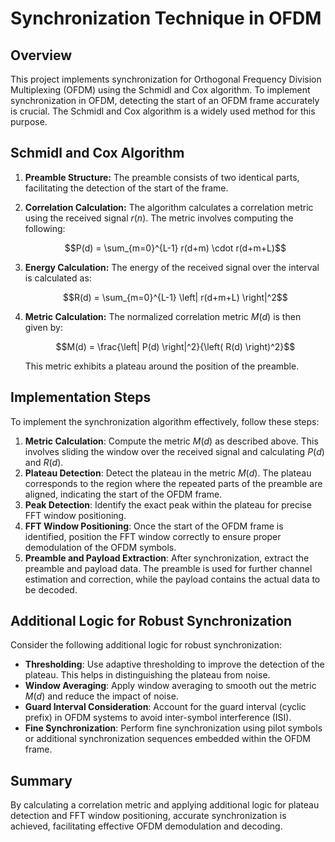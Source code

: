 # Synchronization Technique in OFDM

## Overview

This project implements synchronization for Orthogonal Frequency Division Multiplexing (OFDM) using the Schmidl and Cox algorithm. To implement synchronization in OFDM, detecting the start of an OFDM frame accurately is crucial. The Schmidl and Cox algorithm is a widely used method for this purpose.

## Schmidl and Cox Algorithm

1) **Preamble Structure:** The preamble consists of two identical parts, facilitating the detection of the start of the frame.

2) **Correlation Calculation:** The algorithm calculates a correlation metric using the received signal $r(n)$. The metric involves computing the following:

      $$P(d) = \sum_{m=0}^{L-1} r(d+m) \cdot r(d+m+L)$$

3) **Energy Calculation:** The energy of the received signal over the interval is calculated as:

      $$R(d) = \sum_{m=0}^{L-1} \left| r(d+m+L) \right|^2$$

4) **Metric Calculation:** The normalized correlation metric $M(d)$ is then given by:

      $$M(d) = \frac{\left| P(d) \right|^2}{\left( R(d) \right)^2}$$

      This metric exhibits a plateau around the position of the preamble.

## Implementation Steps

To implement the synchronization algorithm effectively, follow these steps:

1. **Metric Calculation**: Compute the metric $M(d)$ as described above. This involves sliding the window over the received signal and calculating $P(d)$ and $R(d)$.
2. **Plateau Detection**: Detect the plateau in the metric $M(d)$. The plateau corresponds to the region where the repeated parts of the preamble are aligned, indicating the start of the OFDM frame.
3. **Peak Detection**: Identify the exact peak within the plateau for precise FFT window positioning.
4. **FFT Window Positioning**: Once the start of the OFDM frame is identified, position the FFT window correctly to ensure proper demodulation of the OFDM symbols.
5. **Preamble and Payload Extraction**: After synchronization, extract the preamble and payload data. The preamble is used for further channel estimation and correction, while the payload contains the actual data to be decoded.

## Additional Logic for Robust Synchronization

Consider the following additional logic for robust synchronization:

- **Thresholding**:  Use adaptive thresholding to improve the detection of the plateau. This helps in distinguishing the plateau from noise.
- **Window Averaging**: Apply window averaging to smooth out the metric $M(d)$ and reduce the impact of noise.
- **Guard Interval Consideration**: Account for the guard interval (cyclic prefix) in OFDM systems to avoid inter-symbol interference (ISI).
- **Fine Synchronization**: Perform fine synchronization using pilot symbols or additional synchronization sequences embedded within the OFDM frame.
  
## Summary

By calculating a correlation metric and applying additional logic for plateau detection and FFT window positioning, accurate synchronization is achieved, facilitating effective OFDM demodulation and decoding.
